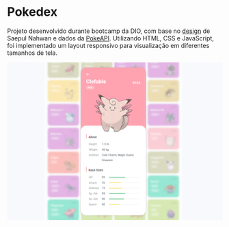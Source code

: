 # Pokedex

Projeto desenvolvido durante bootcamp da DIO, com base no [design](https://dribbble.com/shots/6540871-Pokedex-App/) de Saepul Nahwan e dados da [PokeAPI](https://pokeapi.co/). Utilizando HTML, CSS e JavaScript, foi implementado um layout responsivo para visualização em diferentes tamanhos de tela.

[![Página](./assets/images/desktop.png)](https://brunaeloisa.github.io/pokedex/)

